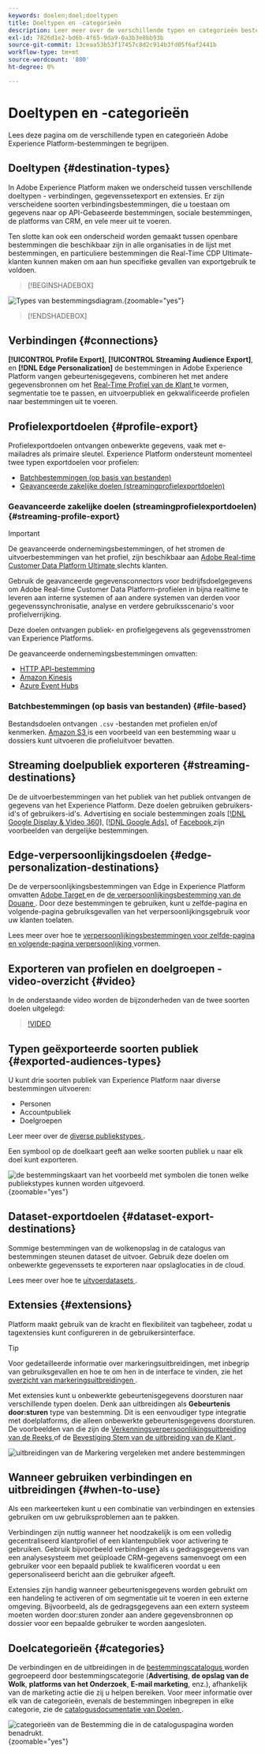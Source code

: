 ```yaml
---
keywords: doelen;doel;doeltypen
title: Doeltypen en -categorieën
description: Leer meer over de verschillende typen en categorieën bestemmingen in Adobe Experience Platform.
exl-id: 7826d1e2-bd6b-4f65-9da9-0a3b3e8bb93b
source-git-commit: 13ceaa53b53f17457c8d2c914b3fd05f6af2441b
workflow-type: tm+mt
source-wordcount: '800'
ht-degree: 0%

---
```


# Doeltypen en -categorieën

Lees deze pagina om de verschillende typen en categorieën Adobe Experience Platform-bestemmingen te begrijpen.

## Doeltypen {#destination-types}

In Adobe Experience Platform maken we onderscheid tussen verschillende doeltypen - verbindingen, gegevenssetexport en extensies. Er zijn verscheidene soorten verbindingsbestemmingen, die u toestaan om gegevens naar op API-Gebaseerde bestemmingen, sociale bestemmingen, de platforms van CRM, en vele meer uit te voeren.

Ten slotte kan ook een onderscheid worden gemaakt tussen openbare bestemmingen die beschikbaar zijn in alle organisaties in de lijst met bestemmingen, en particuliere bestemmingen die Real-Time CDP Ultimate-klanten kunnen maken om aan hun specifieke gevallen van exportgebruik te voldoen.

>[!BEGINSHADEBOX]

![ Types van bestemmingsdiagram.](./assets/destination-types/types-of-destinations-no-highlight.png " Types van bestemmingsdiagram."){zoomable="yes"}

>[!ENDSHADEBOX]

## Verbindingen {#connections}

**[!UICONTROL Profile Export]**, **[!UICONTROL Streaming Audience Export]**, en **[!DNL Edge Personalization]** de bestemmingen in Adobe Experience Platform vangen gebeurtenisgegevens, combineren het met andere gegevensbronnen om het [ Real-Time Profiel van de Klant ](../profile/home.md) te vormen, segmentatie toe te passen, en uitvoerpubliek en gekwalificeerde profielen naar bestemmingen uit te voeren.

## Profielexportdoelen {#profile-export}

Profielexportdoelen ontvangen onbewerkte gegevens, vaak met e-mailadres als primaire sleutel. Experience Platform ondersteunt momenteel twee typen exportdoelen voor profielen:

* [Batchbestemmingen (op basis van bestanden)](#file-based)
* [Geavanceerde zakelijke doelen (streamingprofielexportdoelen)](#streaming-profile-export)

### Geavanceerde zakelijke doelen (streamingprofielexportdoelen) {#streaming-profile-export}

>[!IMPORTANT]
>
>De geavanceerde ondernemingsbestemmingen, of het stromen de uitvoerbestemmingen van het profiel, zijn beschikbaar aan [ Adobe Real-time Customer Data Platform Ultimate ](https://helpx.adobe.com/legal/product-descriptions/real-time-customer-data-platform.html) slechts klanten.

Gebruik de geavanceerde gegevensconnectors voor bedrijfsdoelgegevens om Adobe Real-time Customer Data Platform-profielen in bijna realtime te leveren aan interne systemen of aan andere systemen van derden voor gegevenssynchronisatie, analyse en verdere gebruiksscenario&#39;s voor profielverrijking.

Deze doelen ontvangen publiek- en profielgegevens als gegevensstromen van Experience Platforms.

De geavanceerde ondernemingsbestemmingen omvatten:

* [HTTP API-bestemming](catalog/streaming/http-destination.md)
* [Amazon Kinesis](catalog/cloud-storage/amazon-kinesis.md)
* [Azure Event Hubs](catalog/cloud-storage/azure-event-hubs.md)

### Batchbestemmingen (op basis van bestanden) {#file-based}

Bestandsdoelen ontvangen `.csv` -bestanden met profielen en/of kenmerken. [ Amazon S3 ](catalog/cloud-storage/amazon-s3.md) is een voorbeeld van een bestemming waar u dossiers kunt uitvoeren die profieluitvoer bevatten.

## Streaming doelpubliek exporteren {#streaming-destinations}

De de uitvoerbestemmingen van het publiek van het publiek ontvangen de gegevens van het Experience Platform. Deze doelen gebruiken gebruikers-id&#39;s of gebruikers-id&#39;s. Advertising en sociale bestemmingen zoals [[!DNL Google Display & Video 360]](catalog/advertising/google-dv360.md), [[!DNL Google Ads]](catalog/advertising/google-ads-destination.md), of [ Facebook ](catalog/social/facebook.md) zijn voorbeelden van dergelijke bestemmingen.

## Edge-verpersoonlijkingsdoelen {#edge-personalization-destinations}

De de verpersoonlijkingsbestemmingen van Edge in Experience Platform omvatten [ Adobe Target ](/help/destinations/catalog/personalization/adobe-target-connection.md) en de [ de verpersoonlijkingsbestemming van de Douane ](/help/destinations/catalog/personalization/custom-personalization.md). Door deze bestemmingen te gebruiken, kunt u zelfde-pagina en volgende-pagina gebruiksgevallen van het verpersoonlijkingsgebruik voor uw klanten toelaten.

Lees meer over hoe te [ verpersoonlijkingsbestemmingen voor zelfde-pagina en volgende-pagina verpersoonlijking ](/help/destinations/ui/activate-edge-personalization-destinations.md) vormen.

## Exporteren van profielen en doelgroepen - video-overzicht {#video}

In de onderstaande video worden de bijzonderheden van de twee soorten doelen uitgelegd:

>[!VIDEO](https://video.tv.adobe.com/v/29707?quality=12)

## Typen geëxporteerde soorten publiek {#exported-audiences-types}

U kunt drie soorten publiek van Experience Platform naar diverse bestemmingen uitvoeren:

* Personen
* Accountpubliek
* Doelgroepen

Leer meer over de [ diverse publiekstypes ](/help/segmentation/ui/account-audiences.md#terminology).

Een symbool op de doelkaart geeft aan welke soorten publiek u naar elk doel kunt exporteren.

![ de bestemmingskaart van het voorbeeld met symbolen die tonen welke publiekstypes kunnen worden uitgevoerd.](/help/destinations/assets/destination-types/types-of-audiences.png " de bestemmingskaart van het Voorbeeld met symbolen die tonen welke publiekstypes kunnen worden uitgevoerd."){zoomable="yes"}


## Dataset-exportdoelen {#dataset-export-destinations}

Sommige bestemmingen van de wolkenopslag in de catalogus van bestemmingen steunen dataset de uitvoer. Gebruik deze doelen om onbewerkte gegevenssets te exporteren naar opslaglocaties in de cloud.

Lees meer over hoe te [ uitvoerdatasets ](/help/destinations/ui/export-datasets.md).

## Extensies {#extensions}

Platform maakt gebruik van de kracht en flexibiliteit van tagbeheer, zodat u tagextensies kunt configureren in de gebruikersinterface.

>[!TIP]
>
>Voor gedetailleerde informatie over markeringsuitbreidingen, met inbegrip van gebruiksgevallen en hoe te om hen in de interface te vinden, zie het [ overzicht van markeringsuitbreidingen ](./catalog/launch-extensions/overview.md).

Met extensies kunt u onbewerkte gebeurtenisgegevens doorsturen naar verschillende typen doelen. Denk aan uitbreidingen als **Gebeurtenis door:sturen** type van bestemming. Dit is een eenvoudiger type integratie met doelplatforms, die alleen onbewerkte gebeurtenisgegevens doorsturen. De voorbeelden van die zijn de [ Verkenningsverpersoonlijkingsuitbreiding van de Reeks ](./catalog/personalization/gainsight.md) of de [ Bevestiging Stem van de uitbreiding van de Klant ](./catalog/voice/confirmit-digital-feedback.md).

![ uitbreidingen van de Markering vergeleken met andere bestemmingen ](./assets/common/launch-and-other-destinations.png)

## Wanneer gebruiken verbindingen en uitbreidingen {#when-to-use}

Als een markeerteken kunt u een combinatie van verbindingen en extensies gebruiken om uw gebruiksproblemen aan te pakken.

Verbindingen zijn nuttig wanneer het noodzakelijk is om een volledig gecentraliseerd klantprofiel of een klantenpubliek voor activering te gebruiken. Gebruik bijvoorbeeld verbindingen als u gedragsgegevens van een analysesysteem met geüploade CRM-gegevens samenvoegt om een gebruiker voor een bepaald publiek te kwalificeren voordat u een gepersonaliseerd bericht aan die gebruiker afgeeft.

Extensies zijn handig wanneer gebeurtenisgegevens worden gebruikt om een handeling te activeren of om segmentatie uit te voeren in een externe omgeving. Bijvoorbeeld, als de gedragsgegevens aan een extern systeem moeten worden door:sturen zonder aan andere gegevensbronnen op dossier voor een bepaalde gebruiker te worden aangesloten.

## Doelcategorieën {#categories}

De verbindingen en de uitbreidingen in de [ bestemmingscatalogus ](https://platform.adobe.com/destination/catalog) worden gegroepeerd door bestemmingscategorie (**Advertising**, **de opslag van de Wolk**, **platforms van het Onderzoek**, **E-mail marketing**, enz.), afhankelijk van de marketing actie die zij u helpen bereiken. Voor meer informatie over elk van de categorieën, evenals de bestemmingen inbegrepen in elke categorie, zie de [ catalogusdocumentatie van Doelen ](./catalog/overview.md).

![ categorieën van de Bestemming die in de cataloguspagina worden benadrukt.](./assets/destination-types/destination-categories-menu.png " categorieën van de Bestemming die in de cataloguspagina worden benadrukt."){zoomable="yes"}
